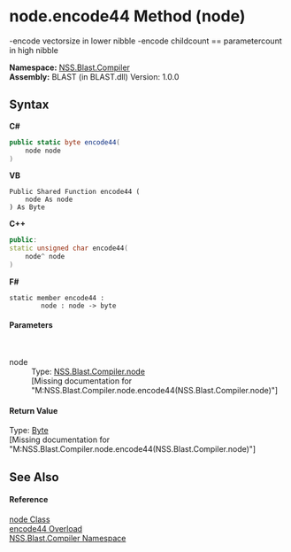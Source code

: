 # node.encode44 Method (node)
 

-encode vectorsize in lower nibble -encode childcount == parametercount in high nibble

**Namespace:**&nbsp;<a href="26a25caa-f50b-92ad-f15c-dbb9db1493ae">NSS.Blast.Compiler</a><br />**Assembly:**&nbsp;BLAST (in BLAST.dll) Version: 1.0.0

## Syntax

**C#**<br />
``` C#
public static byte encode44(
	node node
)
```

**VB**<br />
``` VB
Public Shared Function encode44 ( 
	node As node
) As Byte
```

**C++**<br />
``` C++
public:
static unsigned char encode44(
	node^ node
)
```

**F#**<br />
``` F#
static member encode44 : 
        node : node -> byte 

```


#### Parameters
&nbsp;<dl><dt>node</dt><dd>Type: <a href="7dc9b7e9-64ad-f224-ae1a-4e6639739f56">NSS.Blast.Compiler.node</a><br />\[Missing <param name="node"/> documentation for "M:NSS.Blast.Compiler.node.encode44(NSS.Blast.Compiler.node)"\]</dd></dl>

#### Return Value
Type: <a href="https://docs.microsoft.com/dotnet/api/system.byte" target="_blank" rel="noopener noreferrer">Byte</a><br />\[Missing <returns> documentation for "M:NSS.Blast.Compiler.node.encode44(NSS.Blast.Compiler.node)"\]

## See Also


#### Reference
<a href="7dc9b7e9-64ad-f224-ae1a-4e6639739f56">node Class</a><br /><a href="cae72d3c-78c8-0794-2849-56bf0ef0dd14">encode44 Overload</a><br /><a href="26a25caa-f50b-92ad-f15c-dbb9db1493ae">NSS.Blast.Compiler Namespace</a><br />
